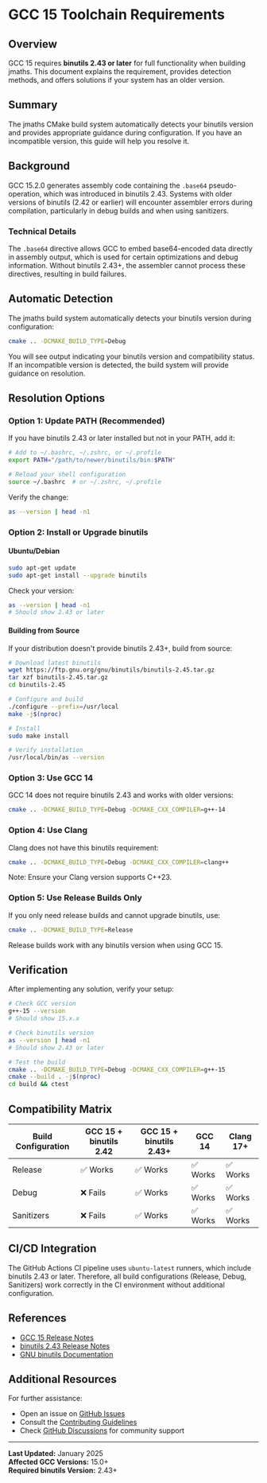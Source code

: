 # GCC 15 Toolchain Requirements

## Overview

GCC 15 requires **binutils 2.43 or later** for full functionality when building jmaths. This document explains the requirement, provides detection methods, and offers solutions if your system has an older version.

## Summary

The jmaths CMake build system automatically detects your binutils version and provides appropriate guidance during configuration. If you have an incompatible version, this guide will help you resolve it.

## Background

GCC 15.2.0 generates assembly code containing the `.base64` pseudo-operation, which was introduced in binutils 2.43. Systems with older versions of binutils (2.42 or earlier) will encounter assembler errors during compilation, particularly in debug builds and when using sanitizers.

### Technical Details

The `.base64` directive allows GCC to embed base64-encoded data directly in assembly output, which is used for certain optimizations and debug information. Without binutils 2.43+, the assembler cannot process these directives, resulting in build failures.

## Automatic Detection

The jmaths build system automatically detects your binutils version during configuration:

```bash
cmake .. -DCMAKE_BUILD_TYPE=Debug
```

You will see output indicating your binutils version and compatibility status. If an incompatible version is detected, the build system will provide guidance on resolution.

## Resolution Options

### Option 1: Update PATH (Recommended)

If you have binutils 2.43 or later installed but not in your PATH, add it:

```bash
# Add to ~/.bashrc, ~/.zshrc, or ~/.profile
export PATH="/path/to/newer/binutils/bin:$PATH"

# Reload your shell configuration
source ~/.bashrc  # or ~/.zshrc, ~/.profile
```

Verify the change:
```bash
as --version | head -n1
```

### Option 2: Install or Upgrade binutils

#### Ubuntu/Debian
```bash
sudo apt-get update
sudo apt-get install --upgrade binutils
```

Check your version:
```bash
as --version | head -n1
# Should show 2.43 or later
```

#### Building from Source

If your distribution doesn't provide binutils 2.43+, build from source:

```bash
# Download latest binutils
wget https://ftp.gnu.org/gnu/binutils/binutils-2.45.tar.gz
tar xzf binutils-2.45.tar.gz
cd binutils-2.45

# Configure and build
./configure --prefix=/usr/local
make -j$(nproc)

# Install
sudo make install

# Verify installation
/usr/local/bin/as --version
```

### Option 3: Use GCC 14

GCC 14 does not require binutils 2.43 and works with older versions:

```bash
cmake .. -DCMAKE_BUILD_TYPE=Debug -DCMAKE_CXX_COMPILER=g++-14
```

### Option 4: Use Clang

Clang does not have this binutils requirement:

```bash
cmake .. -DCMAKE_BUILD_TYPE=Debug -DCMAKE_CXX_COMPILER=clang++
```

Note: Ensure your Clang version supports C++23.

### Option 5: Use Release Builds Only

If you only need release builds and cannot upgrade binutils, use:

```bash
cmake .. -DCMAKE_BUILD_TYPE=Release
```

Release builds work with any binutils version when using GCC 15.

## Verification

After implementing any solution, verify your setup:

```bash
# Check GCC version
g++-15 --version
# Should show 15.x.x

# Check binutils version
as --version | head -n1
# Should show 2.43 or later

# Test the build
cmake .. -DCMAKE_BUILD_TYPE=Debug -DCMAKE_CXX_COMPILER=g++-15
cmake --build . -j$(nproc)
cd build && ctest
```

## Compatibility Matrix

| Build Configuration | GCC 15 + binutils 2.42 | GCC 15 + binutils 2.43+ | GCC 14 | Clang 17+ |
|---------------------|------------------------|-------------------------|---------|-----------|
| Release             | ✅ Works               | ✅ Works                | ✅ Works | ✅ Works   |
| Debug               | ❌ Fails               | ✅ Works                | ✅ Works | ✅ Works   |
| Sanitizers          | ❌ Fails               | ✅ Works                | ✅ Works | ✅ Works   |

## CI/CD Integration

The GitHub Actions CI pipeline uses `ubuntu-latest` runners, which include binutils 2.43 or later. Therefore, all build configurations (Release, Debug, Sanitizers) work correctly in the CI environment without additional configuration.

## References

- [GCC 15 Release Notes](https://gcc.gnu.org/gcc-15/changes.html)
- [binutils 2.43 Release Notes](https://sourceware.org/binutils/)
- [GNU binutils Documentation](https://sourceware.org/binutils/docs/)

## Additional Resources

For further assistance:
- Open an issue on [GitHub Issues](https://github.com/joligej/jmaths/issues)
- Consult the [Contributing Guidelines](CONTRIBUTING.md)
- Check [GitHub Discussions](https://github.com/joligej/jmaths/discussions) for community support

---

**Last Updated:** January 2025  
**Affected GCC Versions:** 15.0+  
**Required binutils Version:** 2.43+

